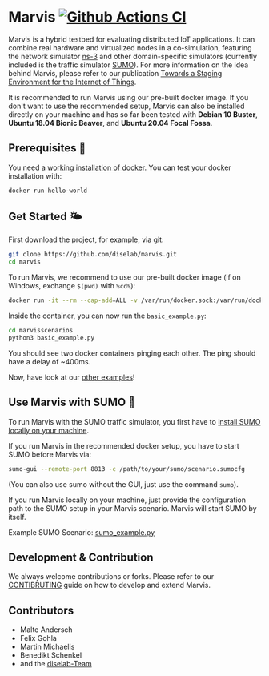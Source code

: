 # Marvis [![Github Actions CI](https://github.com/diselab/marvis/actions/workflows/main.yml/badge.svg)](https://github.com/diselab/marvis/actions/workflows/main.yml)

Marvis is a hybrid testbed for evaluating distributed IoT applications.
It can combine real hardware and virtualized nodes in a co-simulation, featuring the network simulator [ns-3](https://nsnam.org) and other domain-specific simulators (currently included is the traffic simulator [SUMO](https://sumo.dlr.de)).
For more information on the idea behind Marvis, please refer to our publication [Towards a Staging Environment for the Internet of Things](https://arxiv.org/pdf/2101.10697.pdf).

It is recommended to run Marvis using our pre-built docker image.
If you don't want to use the recommended setup, Marvis can also be installed directly on your machine and has so far been tested with **Debian 10 Buster**, **Ubuntu 18.04 Bionic Beaver**, and **Ubuntu 20.04 Focal Fossa**.


## Prerequisites 🤖

You need a [working installation of docker](https://docs.docker.com/engine/install/ubuntu/). You can test your docker installation with:
```sh
docker run hello-world
```

## Get Started 🌤

First download the project, for example, via git:

```sh
git clone https://github.com/diselab/marvis.git
cd marvis
```

To run Marvis, we recommend to use our pre-built docker image (if on Windows, exchange `$(pwd)` with `%cd%`):
```sh
docker run -it --rm --cap-add=ALL -v /var/run/docker.sock:/var/run/docker.sock -v $(pwd)/examples:/marvisscenarios --net host --pid host --userns host --privileged ghcr.io/diselab/marvis:latest /bin/bash
```

Inside the container, you can now run the `basic_example.py`:

```sh
cd marvisscenarios
python3 basic_example.py
```

You should see two docker containers pinging each other. The ping should have a delay of ~400ms.

Now, have look at our [other examples](https://github.com/diselab/marvis/tree/master/examples)!


## Use Marvis with SUMO 🚗

To run Marvis with the SUMO traffic simulator, you first have to [install SUMO locally on your machine](https://sumo.dlr.de/docs/Installing/index.html).

If you run Marvis in the recommended docker setup, you have to start SUMO before Marvis via:
```sh
sumo-gui --remote-port 8813 -c /path/to/your/sumo/scenario.sumocfg
```
(You can also use sumo without the GUI, just use the command `sumo`).

If you run Marvis locally on your machine, just provide the configuration path to the SUMO setup in your Marvis scenario. Marvis will start SUMO by itself. 

Example SUMO Scenario: [sumo_example.py](https://github.com/diselab/marvis/blob/master/examples/sumo_example.py)



## Development & Contribution

We always welcome contributions or forks.
Please refer to our [CONTIBRUTING](https://github.com/diselab/marvis/blob/master/CONTIBRUTING.md) guide on how to develop and extend Marvis.


## Contributors

 - Malte Andersch
 - Felix Gohla
 - Martin Michaelis
 - Benedikt Schenkel
 - and the [diselab-Team](https://diselab.berlin)
